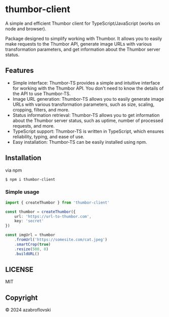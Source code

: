 # thumbor-client

A simple and efficient Thumbor client for TypeScript/JavaScript (works on node and browser).

Package designed to simplify working with Thumbor. 
It allows you to easily make requests to the Thumbor API, generate image URLs 
with various transformation parameters, and get information about the Thumbor server status.

## Features

- Simple interface: Thumbor-TS provides a simple and intuitive interface for working with the Thumbor API. You don't need to know the details of the API to use Thumbor-TS.
- Image URL generation: Thumbor-TS allows you to easily generate image URLs with various transformation parameters, such as size, scaling, cropping, filters, and more.
- Status information retrieval: Thumbor-TS allows you to get information about the Thumbor server status, such as uptime, number of processed requests, and more.
- TypeScript support: Thumbor-TS is written in TypeScript, which ensures reliability, typing, and ease of use.
- Easy installation: Thumbor-TS can be easily installed using npm.

## Installation

via npm

```
$ npm i thumbor-client
```

### Simple usage

```typescript
import { createThumbor } from 'thumbor-client'

const thumbor = createThumbor({
    url: 'https://url-to-thumbor.com',
    key: 'secret'
})

const imgUrl = thumbor
    .fromUrl('https://somesite.com/cat.jpeg')
    .smartCrop(true)
    .resize(500, 0)
    .buildURL()
```

## LICENSE

MIT

## Copyright
&copy; 2024 azabroflovski
